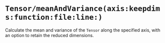 # ``Tensor/meanAndVariance(axis:keepdims:function:file:line:)``

Calculate the mean and variance of the ``Tensor`` along the specified axis, with an option to retain the reduced dimensions.